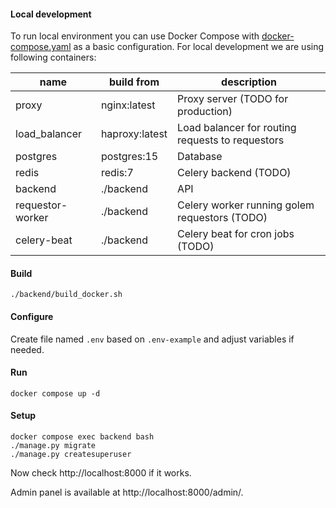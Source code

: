 #### Local development
To run local environment you can use Docker Compose with [docker-compose.yaml](https://github.com/imapp-pl/pawnshop-app/blob/main/docker-compose.yaml "docker-compose.yaml") as a basic configuration. 
For local development we are using following containers:

| name             | build from     | description                                      |
|------------------|----------------|--------------------------------------------------|
| proxy            | nginx:latest   | Proxy server (TODO for production)               |
| load_balancer    | haproxy:latest | Load balancer for routing requests to requestors |
| postgres         | postgres:15    | Database                                         |
| redis            | redis:7        | Celery backend (TODO)                            |
| backend          | ./backend      | API                                              |
| requestor-worker | ./backend      | Celery worker running golem requestors (TODO)    |
| celery-beat      | ./backend      | Celery beat for cron jobs (TODO)                 |

#### Build
`./backend/build_docker.sh`

#### Configure
Create file named `.env` based on `.env-example` and adjust variables if needed.

#### Run
```
docker compose up -d
```

#### Setup
```
docker compose exec backend bash
./manage.py migrate
./manage.py createsuperuser 
```

Now check http://localhost:8000 if it works.

Admin panel is available at http://localhost:8000/admin/.
